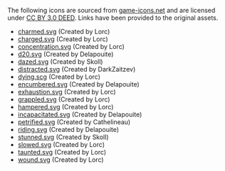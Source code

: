 The following icons are sourced from [game-icons.net](https://game-icons.net/) and are licensed under [CC BY 3.0 DEED](https://creativecommons.org/licenses/by/3.0/). Links have been provided to the original assets.

- [charmed.svg](https://game-icons.net/1x1/lorc/smitten.html) (Created by Lorc)
- [charged.svg](https://game-icons.net/1x1/lorc/lightning-branches.html) (Created by Lorc)
- [concentration.svg](https://game-icons.net/1x1/lorc/meditation.html) (Created by Lorc)
- [d20.svg](https://game-icons.net/1x1/delapouite/dice-twenty-faces-twenty.html) (Created by Delapouite)
- [dazed.svg](https://game-icons.net/1x1/skoll/knockout.html) (Created by Skoll)
- [distracted.svg](https://game-icons.net/1x1/darkzaitzev/distraction.html) (Created by DarkZaitzev)
- [dying.scg](https://game-icons.net/1x1/lorc/bleeding-wound.html) (Created by Lorc)
- [encumbered.svg](https://game-icons.net/1x1/delapouite/weight.html) (Created by Delapouite)
- [exhaustion.svg](https://game-icons.net/1x1/lorc/back-pain.html) (Created by Lorc)
- [grappled.svg](https://game-icons.net/1x1/lorc/grapple.html) (Created by Lorc)
- [hampered.svg](https://game-icons.net/1x1/lorc/despair.html) (Created by Lorc)
- [incapacitated.svg](https://game-icons.net/1x1/delapouite/sleeping-bag.html) (Created by Delapouite)
- [petrified.svg](https://game-icons.net/1x1/cathelineau/medusa-head.html) (Created by Cathelineau)
- [riding.svg](https://game-icons.net/1x1/delapouite/horse-head.html) (Created by Delapouite)
- [stunned.svg](https://game-icons.net/1x1/skoll/knockout.html) (Created by Skoll)
- [slowed.svg](https://game-icons.net/1x1/lorc/snail.html) (Created by Lorc)
- [taunted.svg](https://game-icons.net/1x1/lorc/helmet-head-shot.html) (Created by Lorc)
- [wound.svg](https://game-icons.net/1x1/lorc/open-wound.html) (Created by Lorc)
